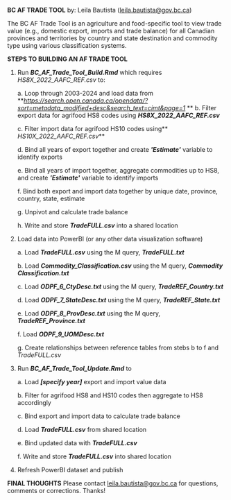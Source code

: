 **BC AF TRADE TOOL**
by: Leila Bautista (leila.bautista@gov.bc.ca)

The BC AF Trade Tool is an agriculture and food-specific tool to view trade value (e.g., domestic export, imports and trade balance) for all Canadian provinces and territories by country and state destination and commodity type using various classification systems.

**STEPS TO BUILDING AN AF TRADE TOOL**
1. Run **_BC_AF_Trade_Tool_Build.Rmd_** which requires _HS8X_2022_AAFC_REF.csv_ to:

   a. Loop through 2003-2024 and load data from **_https://search.open.canada.ca/opendata/?sort=metadata_modified+desc&search_text=cimt&page=1_
**
   b. Filter export data for agrifood HS8 codes using **_HS8X_2022_AAFC_REF.csv_**

   c. Filter import data for agrifood HS10 codes using** _HS10X_2022_AAFC_REF.csv_**

   d. Bind all years of export together and create **_'Estimate'_** variable to identify exports

   e. Bind all years of import together, aggregate commodities up to HS8,  and create **_'Estimate'_** variable to identify imports

   f. Bind both export and import data together by unique date, province, country, state, estimate

   g. Unpivot and calculate trade balance

   h. Write and store **_TradeFULL.csv_** into a shared location
   
3. Load data into PowerBI (or any other data visualization software)
   
   a. Load **_TradeFULL.csv_** using the M query, **_TradeFULL.txt_**

   b. Load **_Commodity_Classification.csv_** using the M query, **_Commodity Classification.txt_**

   c. Load **_ODPF_6_CtyDesc.txt_** using the M query, **_TradeREF_Country.txt_**

   d. Load **_ODPF_7_StateDesc.txt_** using the M query, **_TradeREF_State.txt_**

   e. Load **_ODPF_8_ProvDesc.txt_** using the M query, **_TradeREF_Province.txt_**

   f. Load **_ODPF_9_UOMDesc.txt_**

   g. Create relationships between reference tables from stebs b to f and _TradeFULL.csv_

4. Run _**BC_AF_Trade_Tool_Update.Rmd**_ to

   a. Load **_[specify year]_** export and import value data

   b. Filter for agrifood HS8 and HS10 codes then aggregate to HS8 accordingly

   c. Bind export and import data to calculate trade balance

   d. Load **_TradeFULL.csv_** from shared location

   e. Bind updated data with **_TradeFULL.csv_**

   f. Write and store **_TradeFULL.csv_** into shared location

5. Refresh PowerBI dataset and publish

**FINAL THOUGHTS**
Please contact leila.bautista@gov.bc.ca for questions, comments or corrections. Thanks!
